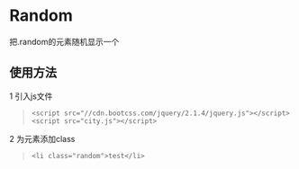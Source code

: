 # Random
把.random的元素随机显示一个

## 使用方法
1 引入js文件
>`<script src="//cdn.bootcss.com/jquery/2.1.4/jquery.js"></script>`
`<script src="city.js"></script>`

2 为元素添加class
>`<li class="random">test</li>`

